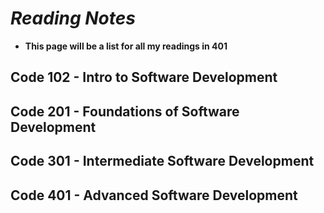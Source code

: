 # *Reading Notes*
  - **This page will be a list for all my readings in 401**
 ## Code 102 - Intro to Software Development
 ## Code 201 - Foundations of Software Development
 ## Code 301 - Intermediate Software Development
 ## Code 401 - Advanced Software Development
